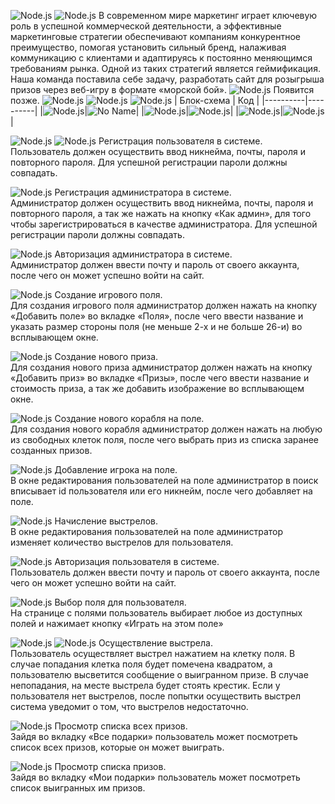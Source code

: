 ![Node.js](/docs/img/SeaBattle.png)
![Node.js](/docs/img/About.png)
В современном мире маркетинг играет ключевую роль в успешной коммерческой деятельности, а эффективные маркетинговые стратегии обеспечивают компаниям конкурентное преимущество, помогая установить сильный бренд, налаживая коммуникацию с клиентами и адаптируясь к постоянно меняющимся требованиям рынка. Одной из таких стратегий является геймификация. Наша команда поставила себе задачу, разработать сайт для розыгрыша призов через веб-игру в формате «морской бой».
![Node.js](/docs/img/Start.png)
Появится позже.
![Node.js](/docs/img/Block.png)
![Node.js](/docs/img/db_design.jpg)
![Node.js](/docs/img/Func.png)
| Блок-схема | Код |
|----------|----------|
|![Node.js](/docs/img/createeventbs.jpg)|![No Name](/docs/img/createevent.png)|
|![Node.js](/docs/img/firebyuserbs.jpg)|![Node.js](/docs/img/firebyuser.PNG)|
|![Node.js](/docs/img/setitemforcellbs.jpg)|![Node.js](/docs/img/setitemforcell.PNG)|

![Node.js](/docs/img/Inter.png)
![Node.js](/docs/img/reg.jpg)
Регистрация пользователя в системе.\
Пользователь должен осуществить ввод никнейма, почты, пароля и повторного пароля. Для успешной регистрации пароли должны совпадать.

![Node.js](/docs/img/reg_admin.png)
Регистрация администратора в системе.\
Администратор должен осуществить ввод никнейма, почты, пароля и повторного пароля, а так же нажать на кнопку «Как админ», для того чтобы зарегистрироваться в качестве администратора. Для успешной регистрации пароли должны совпадать.

![Node.js](/docs/img/auth.jpg)
Авторизация администратора в системе.\
Администратор должен ввести почту и пароль от своего аккаунта, после чего он может успешно войти на сайт.

![Node.js](/docs/img/new_field.jpg)
Создание игрового поля.\
Для создания игрового поля администратор должен нажать на кнопку «Добавить поле» во вкладке «Поля», после чего ввести название и указать размер стороны поля (не меньше 2-х и не больше 26-и) во всплывающем окне.

![Node.js](/docs/img/new_item.jpg)
Создание нового приза.\
Для создания нового приза администратор должен нажать на кнопку «Добавить приз» во вкладке «Призы», после чего ввести название и стоимость приза, а так же добавить изображение во всплывающем окне.

![Node.js](/docs/img/new_ship.jpg)
Создание нового корабля на поле.\
Для создания нового корабля администратор должен нажать на любую из свободных клеток поля, после чего выбрать приз из списка заранее созданных призов.

![Node.js](/docs/img/add_user_to_field.jpg)
Добавление игрока на поле.\
В окне редактирования пользователей на поле администратор в поиск вписывает id пользователя или его никнейм, после чего добавляет на поле.

![Node.js](/docs/img/shot_counting.jpg)
Начисление выстрелов.\
В окне редактирования пользователей на поле администратор изменяет количество выстрелов для пользователя.

![Node.js](/docs/img/auth.jpg)
Авторизация пользователя в системе.\
Пользователь должен ввести почту и пароль от своего аккаунта, после чего он может успешно войти на сайт.

![Node.js](/docs/img/select_field.jpg)
Выбор поля для пользователя.\
На странице с полями пользователь выбирает любое из доступных полей и нажимает кнопку «Играть на этом поле»

![Node.js](/docs/img/field.jpg)
![Node.js](/docs/img/winnign_priz.jpg)
Осуществление выстрела.\
Пользователь осуществляет выстрел нажатием на клетку поля. В случае попадания клетка поля будет помечена квадратом, а пользователю высветится сообщение о выигранном призе. В случае непопадания, на месте выстрела будет стоять крестик. Если у пользователя нет выстрелов, после попытки осуществить выстрел система уведомит о том, что выстрелов недостаточно.

![Node.js](/docs/img/all_items.png)
Просмотр списка всех призов.\
Зайдя во вкладку «Все подарки» пользователь может посмотреть список всех призов, которые он может выиграть.

![Node.js](/docs/img/my_items.jpg)
Просмотр списка призов.\
Зайдя во вкладку «Мои подарки» пользователь может посмотреть список выигранных им призов.
